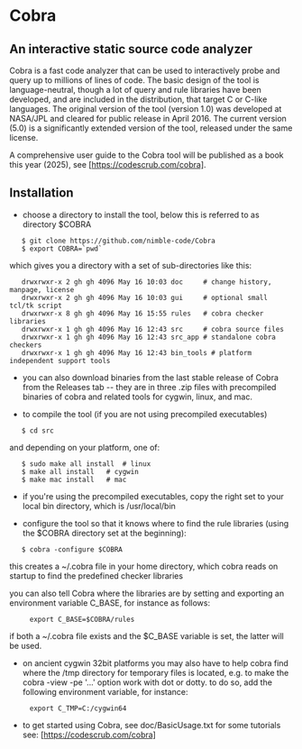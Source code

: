 # Cobra
## An interactive static source code analyzer

Cobra is a fast code analyzer that can be used
to interactively probe and query up to millions of lines
of code. The basic design of the tool is language-neutral,
though a lot of query and rule libraries have been
developed, and are included in the distribution, that target
C or C-like languages. The original version of the tool
(version 1.0) was developed at NASA/JPL and cleared
for public release in April 2016. The current version (5.0)
is a significantly extended version of the tool,
released under the same license.

A comprehensive user guide to  the Cobra tool
will be published as a book this year (2025),
see [https://codescrub.com/cobra].

## Installation

* choose a directory to install the tool,
   below this is referred to as directory $COBRA
```
   $ git clone https://github.com/nimble-code/Cobra
   $ export COBRA=`pwd`
```
   which gives you a directory with a set of
   sub-directories like this:
```
   drwxrwxr-x 2 gh gh 4096 May 16 10:03 doc     # change history, manpage, license  
   drwxrwxr-x 2 gh gh 4096 May 16 10:03 gui     # optional small tcl/tk script  
   drwxrwxr-x 8 gh gh 4096 May 16 15:55 rules   # cobra checker libraries  
   drwxrwxr-x 1 gh gh 4096 May 16 12:43 src     # cobra source files  
   drwxrwxr-x 1 gh gh 4096 May 16 12:43 src_app # standalone cobra checkers
   drwxrwxr-x 1 gh gh 4096 May 16 12:43 bin_tools # platform independent support tools
```
* you can also download binaries from the last stable release of Cobra
  from the Releases tab -- they are in three .zip files with precompiled
  binaries of cobra and related tools for cygwin, linux, and mac.

* to compile the tool (if you are not using precompiled executables)
```
   $ cd src
```
   and depending on your platform, one of:
```
   $ sudo make all install	# linux
   $ make all install	# cygwin
   $ make mac install	# mac
```
* if you're using the precompiled executables, copy the right set to
  your local bin directory, which is /usr/local/bin

* configure the tool so that it knows where to find the rule libraries
  (using the $COBRA directory set at the beginning):
```
   $ cobra -configure $COBRA
```
   this creates a ~/.cobra file in your home directory, which
   cobra reads on startup to find the predefined checker libraries

   you can also tell Cobra where the libraries are by setting and
   exporting an environment variable C_BASE, for instance as follows:
```
     export C_BASE=$COBRA/rules
```
   if both a ~/.cobra file exists and the $C_BASE variable is set, the
   latter will be used.

* on ancient cygwin 32bit platforms you may also have to help cobra
  find where the /tmp directory for temporary files is located, e.g.
  to make the cobra -view -pe '...' option work with dot or dotty.
  to do so, add the following environment variable, for instance:
```
     export C_TMP=C:/cygwin64
```
* to get started using Cobra, see doc/BasicUsage.txt
  for some tutorials see: [https://codescrub.com/cobra]
